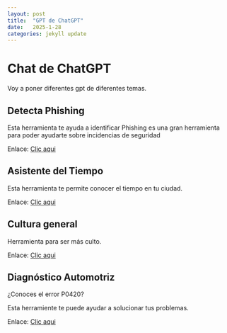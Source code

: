 ```yaml
---
layout: post
title:  "GPT de ChatGPT"
date:   2025-1-28
categories: jekyll update
---
```


# Chat de ChatGPT

Voy a poner diferentes gpt de diferentes temas.

## Detecta Phishing

Esta herramienta te ayuda a identificar Phishing es una gran herramienta para poder ayudarte sobre incidencias de seguridad

Enlace: <a href="https://chatgpt.com/g/g-679892afc09c8191ac49c480a0033a50-detecta-phishing">Clic aqui</a>

## Asistente del Tiempo

Esta herramienta te permite conocer el tiempo en tu ciudad.

Enlace: <a href="https://chatgpt.com/g/g-67988e7b0d24819192871af990cda136-asistente-del-tiempo">Clic aqui</a>

## Cultura general

Herramienta para ser más culto.

Enlace: <a href="https://chatgpt.com/g/g-6797d80737c48191bf613c62377682be-enciclopedia-interactiva">Clic aqui</a>

## Diagnóstico Automotriz

¿Conoces el error P0420?

Esta herramiente te puede ayudar a solucionar tus problemas.

Enlace: <a href="https://chatgpt.com/g/g-6799e3cb33388191819e0de560cf2316-diagnostico-automotriz">Clic aqui</a>
